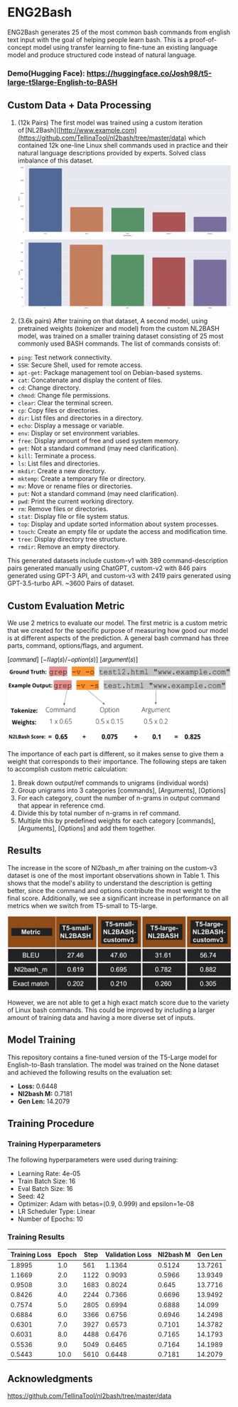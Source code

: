 # ENG2Bash
ENG2Bash generates 25 of the most common bash commands from english text input with the goal of helping people learn bash. This is a proof-of-concept model using transfer learning to fine-tune an existing language model and produce structured code instead of natural language.

### Demo(Hugging Face): https://huggingface.co/Josh98/t5-large-t5large-English-to-BASH

## Custom Data + Data Processing 

 
1. (12k Pairs) The first model was trained using a custom iteration of [NL2Bash]([http://www.example.com](https://github.com/TellinaTool/nl2bash/tree/master/data) which contained 12k one-line Linux shell commands used in practice and their natural language descriptions provided by experts.
Solved class imbalance of this dataset. 
![alt text](readMe_pics/imb_before.png)
![alt text](readMe_pics/imb_after.png)
 
2. (3.6k pairs) After training on that dataset, A second model, using pretrained weights (tokenizer and model) from the custom NL2BASH model, was trained on a smaller training dataset consisting of 25 most commonly used BASH commands. The list of commands consists of:
- `ping`: Test network connectivity.
- `SSH`: Secure Shell, used for remote access.
- `apt-get`: Package management tool on Debian-based systems.
- `cat`: Concatenate and display the content of files.
- `cd`: Change directory.
- `chmod`: Change file permissions.
- `clear`: Clear the terminal screen.
- `cp`: Copy files or directories.
- `dir`: List files and directories in a directory.
- `echo`: Display a message or variable.
- `env`: Display or set environment variables.
- `free`: Display amount of free and used system memory.
- `get`: Not a standard command (may need clarification).
- `kill`: Terminate a process.
- `ls`: List files and directories.
- `mkdir`: Create a new directory.
- `mktemp`: Create a temporary file or directory.
- `mv`: Move or rename files or directories.
- `put`: Not a standard command (may need clarification).
- `pwd`: Print the current working directory.
- `rm`: Remove files or directories.
- `stat`: Display file or file system status.
- `top`: Display and update sorted information about system processes.
- `touch`: Create an empty file or update the access and modification time.
- `tree`: Display directory tree structure.
- `rmdir`: Remove an empty directory.
 
This generated datasets include custom-v1 with 389 command-description pairs generated manually using ChatGPT, custom-v2 with 846 pairs generated using GPT-3 API, and custom-v3 with 2419 pairs generated using GPT-3.5-turbo API. 
~3600 Pairs of dataset. 

## Custom Evaluation Metric
We use 2 metrics to evaluate our model. The first metric is a custom metric that we created for the specific purpose of measuring how good our model is at different aspects of the prediction. A general bash command has three parts, command, options/flags, and argument.  

[𝑐𝑜𝑚𝑚𝑎𝑛𝑑] [−𝑓𝑙𝑎𝑔(𝑠)/−𝑜𝑝𝑡𝑖𝑜𝑛(𝑠)] [𝑎𝑟𝑔𝑢𝑚𝑒𝑛𝑡(𝑠)] 
![alt text](readMe_pics/c_metric.png)

The importance of each part is different, so it makes sense to give them a weight that corresponds to their importance. The following steps are taken to accomplish custom metric calculation: 
1. Break down output/ref commands to unigrams (individual words)  
2. Group unigrams into 3 categories [commands], [Arguments], [Options]  
3. For each category, count the number of n-grams in output command that appear in reference cmd.  
4. Divide this by total number of n-grams in ref command.  
5. Multiple this by predefined weights for each category [commands], [Arguments], [Options] and add them together. 

## Results
The increase in the score of Nl2bash_m after training on the custom-v3 dataset is one of the most important observations shown in Table 1. This shows that the model's ability to understand the description is getting better, since the command and options contribute the most weight to the final score. 
Additionally, we see a significant increase in performance on all metrics when we switch from T5-small to T5-large. 

![alt text](readMe_pics/results.png)


However, we are not able to get a high exact match score due to the variety of Linux bash commands. This could be improved by including a larger amount of training data and having a more diverse set of inputs.   
## Model Training

This repository contains a fine-tuned version of the T5-Large model for English-to-Bash translation. The model was trained on the None dataset and achieved the following results on the evaluation set:

- **Loss:** 0.6448
- **Nl2bash M:** 0.7181
- **Gen Len:** 14.2079

## Training Procedure

### Training Hyperparameters

The following hyperparameters were used during training:

- Learning Rate: 4e-05
- Train Batch Size: 16
- Eval Batch Size: 16
- Seed: 42
- Optimizer: Adam with betas=(0.9, 0.999) and epsilon=1e-08
- LR Scheduler Type: Linear
- Number of Epochs: 10

### Training Results

| Training Loss | Epoch | Step  | Validation Loss | Nl2bash M | Gen Len  |
|---------------|-------|-------|------------------|-----------|----------|
| 1.8995        | 1.0   | 561   | 1.1364           | 0.5124    | 13.7261  |
| 1.1669        | 2.0   | 1122  | 0.9093           | 0.5966    | 13.9349  |
| 0.9508        | 3.0   | 1683  | 0.8024           | 0.645     | 13.7716  |
| 0.8426        | 4.0   | 2244  | 0.7366           | 0.6696    | 13.9492  |
| 0.7574        | 5.0   | 2805  | 0.6994           | 0.6888    | 14.099   |
| 0.6884        | 6.0   | 3366  | 0.6756           | 0.6946    | 14.2498  |
| 0.6301        | 7.0   | 3927  | 0.6573           | 0.7101    | 14.3782  |
| 0.6031        | 8.0   | 4488  | 0.6476           | 0.7165    | 14.1793  |
| 0.5536        | 9.0   | 5049  | 0.6465           | 0.7164    | 14.1989  |
| 0.5443        | 10.0  | 5610  | 0.6448           | 0.7181    | 14.2079  |
 

## Acknowledgments

https://github.com/TellinaTool/nl2bash/tree/master/data
